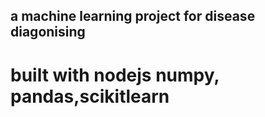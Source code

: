 ## a machine learning project for disease diagonising
# built with nodejs numpy, pandas,scikitlearn

